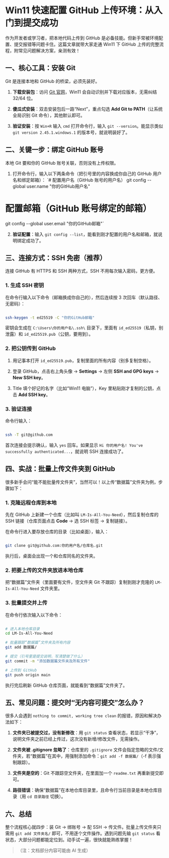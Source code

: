 # Win11 快速配置 GitHub 上传环境：从入门到提交成功

作为开发者或学习者，把本地代码上传到 GitHub 是必备技能。但新手常被环境配置、提交报错等问题卡住。这篇文章就带大家走通 Win11 下 GitHub 上传的完整流程，附常见问题解决方案，亲测有效！

## 一、核心工具：安装 Git

Git 是连接本地和 GitHub 的桥梁，必须先装好。

1. **下载安装包**：访问 [Git 官网](https://git-scm.com/download/win)，Win11 会自动识别并下载对应版本，无需纠结 32/64 位。

2. **傻瓜式安装**：双击安装包后一路“Next”，重点勾选 **Add Git to PATH**（让系统全局识别 Git 命令），其他默认即可。

3. **验证安装**：按 `Win+R` 输入 `cmd` 打开命令行，输入 `git --version`。能显示类似 `git version 2.45.1.windows.1` 的版本号，就说明装好了。

## 二、关键一步：绑定 GitHub 账号

本地 Git 要和你的 GitHub 账号关联，否则没有上传权限。

1. 打开命令行，输入以下两条命令（把引号里的内容换成你自己的 GitHub 用户名和绑定邮箱）：
        `# 配置用户名（GitHub 账号的用户名）
git config --global user.name "你的GitHub用户名"

# 配置邮箱（GitHub 账号绑定的邮箱）
git config --global user.email "你的GitHub邮箱"`

2. **验证配置**：输入 `git config --list`，能看到刚才配置的用户名和邮箱，就说明绑定成功了。

## 三、连接方式：SSH 免密（推荐）

连接 GitHub 有 HTTPS 和 SSH 两种方式，SSH 不用每次输入密码，更方便。

### 1. 生成 SSH 密钥

在命令行输入以下命令（邮箱换成你自己的），然后连续按 3 次回车（默认路径、无密码）：

```bash

ssh-keygen -t ed25519 -C "你的GitHub邮箱"
```

密钥会生成在 `C:\Users\你的用户名\.ssh\` 目录下，里面有 `id_ed25519`（私钥，别泄露）和 `id_ed25519.pub`（公钥，要用到）。

### 2. 把公钥传到 GitHub

1. 用记事本打开 `id_ed25519.pub`，复制里面的所有内容（别多复制空格）。

2. 登录 GitHub，点击右上角头像 → **Settings** → 左侧 **SSH and GPG keys** → **New SSH key**。

3. Title 填个好记的名字（比如“Win11 电脑”），Key 里粘贴刚才复制的公钥，点击 **Add SSH key**。

### 3. 验证连接

命令行输入：

```bash

ssh -T git@github.com
```

首次连接会提示确认，输入 `yes` 回车。如果显示 `Hi 你的用户名! You've successfully authenticated...`，就说明 SSH 连接成功了。

## 四、实战：批量上传文件夹到 GitHub

很多新手会问“能不能批量传文件夹”，当然可以！以上传“数据篇”文件夹为例，步骤如下：

### 1. 克隆远程仓库到本地

先在 GitHub 上新建一个仓库（比如叫 `LM-Is-All-You-Need`），然后复制仓库的 SSH 链接（仓库页面点击 **Code** → 选 SSH 标签 → 复制链接）。

在命令行进入要存放仓库的目录（比如桌面），输入：

```bash

git clone git@github.com:你的用户名/仓库名.git
```

执行后，桌面会出现一个和仓库同名的文件夹。

### 2. 把要上传的文件夹放进本地仓库

把“数据篇”文件夹（里面要有文件，空文件夹 Git 不跟踪）复制到刚才克隆的 `LM-Is-All-You-Need` 文件夹里。

### 3. 批量提交并上传

在命令行依次输入以下命令：

```bash

# 进入本地仓库目录
cd LM-Is-All-You-Need

# 批量跟踪“数据篇”文件夹及所有内容
git add 数据篇/

# 提交（引号里是提交说明，写清楚做了什么）
git commit -m "添加数据篇文件夹及所有文件"

# 上传到 GitHub
git push origin main
```

执行完后刷新 GitHub 仓库页面，就能看到“数据篇”文件夹了。

## 五、常见问题：提交时“无内容可提交”怎么办？

很多人会遇到 `nothing to commit, working tree clean` 的报错，原因和解决办法如下：

1. **文件夹已被提交过，没有新修改**：用 `git status` 查看状态，若显示“干净”，说明文件夹之前已经上传过，这次没有新增/修改文件，无需操作。

2. **文件夹被 .gitignore 忽略了**：仓库里的 `.gitignore` 文件会指定忽略的文件/文件夹，若“数据篇”在其中，用强制添加命令：`git add -f 数据篇/`（-f 表示强制跟踪）。

3. **文件夹是空的**：Git 不跟踪空文件夹，在里面加一个 `readme.txt` 再重新提交即可。

4. **路径错误**：确保“数据篇”在本地仓库目录里，且命令行当前目录是本地仓库目录（用 `cd 目录路径` 切换）。

## 六、总结

整个流程核心就四步：装 Git → 绑账号 → 配 SSH → 传文件。批量上传文件夹只需用 `git add 文件夹名/` 即可，不用逐个文件操作。遇到问题先输 `git status` 看状态，大部分问题都能定位到。动手试一遍，很快就能熟练掌握！
> （注：文档部分内容可能由 AI 生成）